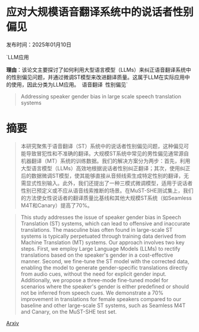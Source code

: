 # 应对大规模语音翻译系统中的说话者性别偏见

发布时间：2025年01月10日

`LLM应用

**理由**：该论文主要探讨了如何利用大型语言模型（LLMs）来纠正语音翻译系统中的性别偏见问题，并通过微调ST模型来改进翻译质量。这属于LLM在实际应用中的使用，因此分类为LLM应用。` `语音翻译` `性别偏见`

> Addressing speaker gender bias in large scale speech translation systems

# 摘要

> 本研究聚焦于语音翻译（ST）系统中的说话者性别偏见问题，这种偏见可能导致冒犯性和不准确的翻译。大规模ST系统中常见的男性偏见通常源自机器翻译（MT）系统的训练数据。我们的解决方案分为两步：首先，利用大型语言模型（LLMs）高效地根据说话者性别纠正翻译；其次，使用纠正后的数据微调ST模型，使其能够直接从音频线索生成特定性别的翻译，无需显式性别输入。此外，我们还提出了一种三模式微调模型，适用于说话者性别已预定义或不应从语音线索推断的场景。在MuST-SHE测试集上，我们的方法使女性说话者的翻译质量比基线和其他大规模ST系统（如Seamless M4T和Canary）提高了70%。

> This study addresses the issue of speaker gender bias in Speech Translation (ST) systems, which can lead to offensive and inaccurate translations. The masculine bias often found in large-scale ST systems is typically perpetuated through training data derived from Machine Translation (MT) systems. Our approach involves two key steps. First, we employ Large Language Models (LLMs) to rectify translations based on the speaker's gender in a cost-effective manner. Second, we fine-tune the ST model with the corrected data, enabling the model to generate gender-specific translations directly from audio cues, without the need for explicit gender input. Additionally, we propose a three-mode fine-tuned model for scenarios where the speaker's gender is either predefined or should not be inferred from speech cues. We demonstrate a 70% improvement in translations for female speakers compared to our baseline and other large-scale ST systems, such as Seamless M4T and Canary, on the MuST-SHE test set.

[Arxiv](https://arxiv.org/abs/2501.05989)